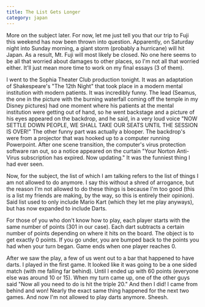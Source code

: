```yaml
---
title: The List Gets Longer
category: japan
---
```

More on the subject later. For now, let me just tell you that our trip to Fuji this weekend has now been thrown into question. Apparently, on Saturday night into Sunday morning, a giant storm (probably a hurricane) will hit Japan. As a result, Mt. Fuji will most likely be closed. No one here seems to be all that worried about damages to other places, so I'm not all that worried either. It'll just mean more time to work on my final essays (3 of them).

I went to the Sophia Theater Club production tonight. It was an adaptation of Shakespeare's "The 12th Night" that took place in a modern mental institution with modern patients. It was incredibly funny. The lead (Seamus, the one in the picture with the burning waterfall coming off the temple in my Disney pictures) had one moment where his patients at the mental institution were getting out of hand, so he went backstage and a picture of his eyes appeared on the backdrop, and he said, in a very loud voice "NOW SETTLE DOWN PEOPLE, WE SHALL TAKE OUR SEATS UNTIL THE SESSION IS OVER!" The other funny part was actually a blooper. The backdrop's were from a projector that was hooked up to a computer running Powerpoint. After one scene transition, the computer's virus protection software ran out, so a notice appeared on the curtain "Your Norton Anti-Virus subscription has expired. Now updating." It was the funniest thing I had ever seen.

Now, for the subject, the list of which I am talking refers to the list of things I am not allowed to do anymore. I say this without a shred of arrogance, but the reason I'm not allowed to do these things is because I'm too good (this is a list my friends are making, by the way, so this is entirely their opinion). Said list used to only include Mario Kart (which they let me play anyways), but has now expanded to include Darts.

For those of you who don't know how to play, each player starts with the same number of points (301 in our case). Each dart subtracts a certain number of points depending on where it hits on the board. The object is to get exactly 0 points. If you go under, you are bumped back to the points you had when your turn began. Game ends when one player reaches 0.

After we saw the play, a few of us went out to a bar that happened to have darts. I played in the first game. It looked like it was going to be a one sided match (with me falling far behind). Until I ended up with 60 points (everyone else was around 10 or 15). When my turn came up, one of the other guys said "Now all you need to do is hit the triple 20." And then I did! I came from behind and won! Nearly the exact same thing happened for the next two games. And now I'm not allowed to play darts anymore. Sheesh.
